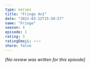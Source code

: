 ```yaml
---
type: series
title: "Fringe 4x1"
date: "2022-03-12T15:50:57"
name: "Fringe"
season: 4
episode: 1
rating: 3
ratingEmoji: ⭐️⭐️⭐️
share: false
---
```


*[No review was written for this episode]*
